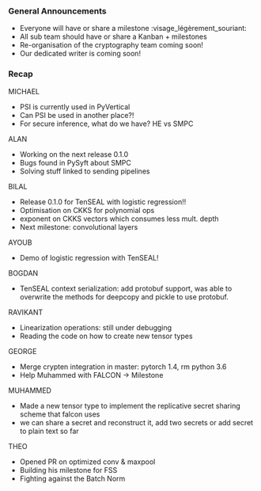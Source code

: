 ### General Announcements
- Everyone will have or share a milestone :visage_légèrement_souriant:
- All sub team should have or share a Kanban + milestones
- Re-organisation of the cryptography team coming soon!
- Our dedicated writer is coming soon!

### Recap
MICHAEL
- PSI is currently used in PyVertical
- Can PSI be used in another place?!
- For secure inference, what do we have? HE vs SMPC

ALAN
- Working on the next release 0.1.0
- Bugs found in PySyft about SMPC
- Solving stuff linked to sending pipelines

BILAL
- Release 0.1.0 for TenSEAL with logistic regression!!
- Optimisation on CKKS for polynomial ops
- exponent on CKKS vectors which consumes less mult. depth
- Next milestone: convolutional layers

AYOUB
- Demo of logistic regression with TenSEAL!

BOGDAN
- TenSEAL context serialization: add protobuf support, was able to overwrite the methods for deepcopy and pickle to use protobuf.

RAVIKANT
- Linearization operations: still under debugging
- Reading the code on how to create new tensor types

GEORGE
- Merge crypten integration in master: pytorch 1.4, rm python 3.6
- Help Muhammed with FALCON -> Milestone

MUHAMMED
- Made a new tensor type to implement the replicative secret sharing scheme that falcon uses
- we can share a secret and reconstruct it, add two secrets or add secret to plain text so far

THEO
- Opened PR on optimized conv & maxpool
- Building his milestone for FSS
- Fighting against the Batch Norm
